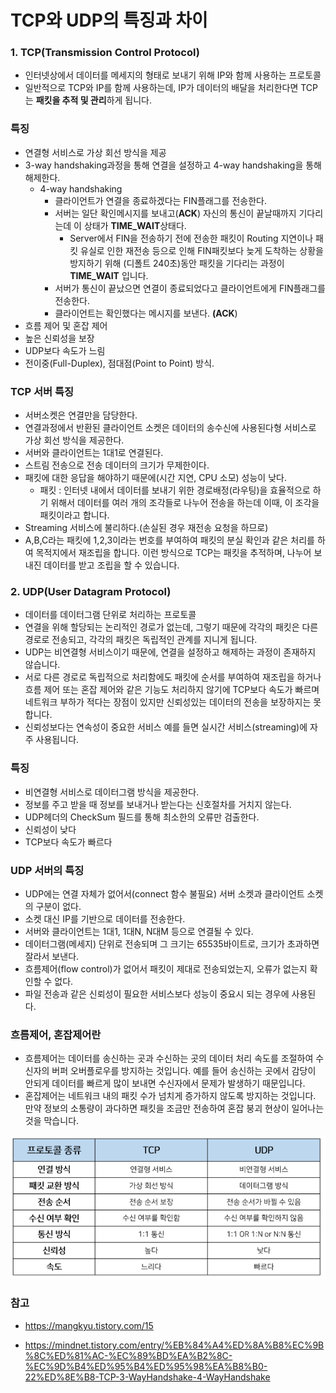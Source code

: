 # TCP와 UDP의 특징과 차이

### 1. TCP(Transmission Control Protocol)

- 인터넷상에서 데이터를 메세지의 형태로 보내기 위해 IP와 함께 사용하는 프로토콜
- 일반적으로 TCP와 IP를 함께 사용하는데, IP가 데이터의 배달을 처리한다면 TCP는 **패킷을 추적 및 관리**하게 됩니다. 

### 특징

- 연결형 서비스로 가상 회선 방식을 제공
- 3-way handshaking과정을 통해 연결을 설정하고 4-way handshaking을 통해 해제한다.
  - 4-way handshaking
    - 클라이언트가 연결을 종료하겠다는 FIN플래그를 전송한다.
    - 서버는 일단 확인메시지를 보내고(**ACK**) 자신의 통신이 끝날때까지 기다리는데 이 상태가 **TIME_WAIT**상태다.
      - Server에서 FIN을 전송하기 전에 전송한 패킷이 Routing 지연이나 패킷 유실로 인한 재전송 등으로 인해 FIN패킷보다 늦게 도착하는 상황을 방지하기 위해 (디폴트 240초)동안 패킷을 기다리는 과정이 **TIME_WAIT** 입니다.
    - 서버가 통신이 끝났으면 연결이 종료되었다고 클라이언트에게 FIN플래그를 전송한다.
    - 클라이언트는 확인했다는 메시지를 보낸다. **(ACK**)
- 흐름 제어 및 혼잡 제어
- 높은 신뢰성을 보장
- UDP보다 속도가 느림
- 전이중(Full-Duplex), 점대점(Point to Point) 방식.



### TCP 서버 특징

- 서버소켓은 연결만을 담당한다.
- 연결과정에서 반환된 클라이언트 소켓은 데이터의 송수신에 사용된다형 서비스로 가상 회선 방식을 제공한다.
- 서버와 클라이언트는 1대1로 연결된다.
- 스트림 전송으로 전송 데이터의 크기가 무제한이다.
- 패킷에 대한 응답을 해야하기 때문에(시간 지연, CPU 소모) 성능이 낮다.
  - 패킷 : 인터넷 내에서 데이터를 보내기 위한 경로배정(라우팅)을 효율적으로 하기 위해서 데이터를 여러 개의 조각들로 나누어 전송을 하는데 이때, 이 조각을 패킷이라고 합니다.
- Streaming 서비스에 불리하다.(손실된 경우 재전송 요청을 하므로)
- A,B,C라는 패킷에 1,2,3이라는 번호를 부여하여 패킷의 분실 확인과 같은 처리를 하여 목적지에서 재조립을 합니다. 이런 방식으로 TCP는 패킷을 추적하며, 나누어 보내진 데이터를 받고 조립을 할 수 있습니다.



### 2. UDP(**User Datagram Protocol**)

- 데이터를 데이터그램 단위로 처리하는 프로토콜
- 연결을 위해 할당되는 논리적인 경로가 없는데, 그렇기 때문에 각각의 패킷은 다른 경로로 전송되고, 각각의 패킷은 독립적인 관계를 지니게 됩니다.
- UDP는 비연결형 서비스이기 때문에, 연결을 설정하고 해제하는 과정이 존재하지 않습니다. 
- 서로 다른 경로로 독립적으로 처리함에도 패킷에 순서를 부여하여 재조립을 하거나 흐름 제어 또는 혼잡 제어와 같은 기능도 처리하지 않기에 TCP보다 속도가 빠르며 네트워크 부하가 적다는 장점이 있지만 신뢰성있는 데이터의 전송을 보장하지는 못합니다. 
- 신뢰성보다는 연속성이 중요한 서비스 예를 들면 실시간 서비스(streaming)에 자주 사용됩니다.

### 특징

- 비연결형 서비스로 데이터그램 방식을 제공한다.
- 정보를 주고 받을 때 정보를 보내거나 받는다는 신호절차를 거치지 않는다.
- UDP헤더의 CheckSum 필드를 통해 최소한의 오류만 검출한다.
- 신뢰성이 낮다
- TCP보다 속도가 빠르다



### UDP 서버의 특징

- UDP에는 연결 자체가 없어서(connect 함수 불필요) 서버 소켓과 클라이언트 소켓의 구분이 없다.
- 소켓 대신 IP를 기반으로 데이터를 전송한다.
- 서버와 클라이언트는 1대1, 1대N, N대M 등으로 연결될 수 있다.
- 데이터그램(메세지) 단위로 전송되며 그 크기는 65535바이트로, 크기가 초과하면 잘라서 보낸다.
- 흐름제어(flow control)가 없어서 패킷이 제대로 전송되었는지, 오류가 없는지 확인할 수 없다.
- 파일 전송과 같은 신뢰성이 필요한 서비스보다 성능이 중요시 되는 경우에 사용된다.



### 흐름제어, 혼잡제어란

- 흐름제어는 데이터를 송신하는 곳과 수신하는 곳의 데이터 처리 속도를 조절하여 수신자의 버퍼 오버플로우를 방지하는 것입니다. 예를 들어 송신하는 곳에서 감당이 안되게 데이터를 빠르게 많이 보내면 수신자에서 문제가 발생하기 때문입니다.
- 혼잡제어는 네트워크 내의 패킷 수가 넘치게 증가하지 않도록 방지하는 것입니다. 만약 정보의 소통량이 과다하면 패킷을 조금만 전송하여 혼잡 붕괴 현상이 일어나는 것을 막습니다.



![](./img/32.png)



### 참고

- https://mangkyu.tistory.com/15

- https://mindnet.tistory.com/entry/%EB%84%A4%ED%8A%B8%EC%9B%8C%ED%81%AC-%EC%89%BD%EA%B2%8C-%EC%9D%B4%ED%95%B4%ED%95%98%EA%B8%B0-22%ED%8E%B8-TCP-3-WayHandshake-4-WayHandshake